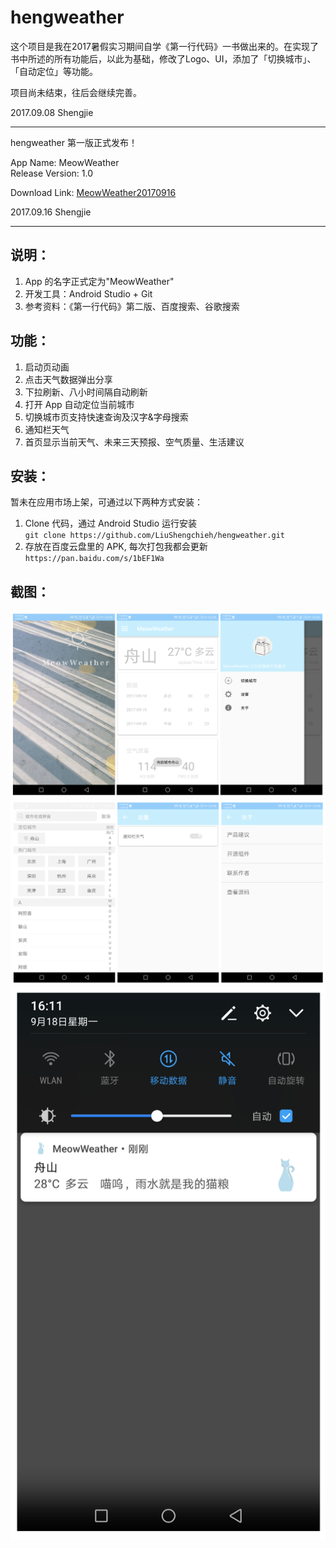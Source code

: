 # hengweather

这个项目是我在2017暑假实习期间自学《第一行代码》一书做出来的。在实现了书中所述的所有功能后，以此为基础，修改了Logo、UI，添加了「切换城市」、「自动定位」等功能。

项目尚未结束，往后会继续完善。

2017.09.08 Shengjie

***

hengweather 第一版正式发布！

App Name: MeowWeather  
Release Version: 1.0

Download Link: [MeowWeather20170916](https://pan.baidu.com/s/1bEF1Wa)

2017.09.16 Shengjie

***

## 说明：
1. App 的名字正式定为"MeowWeather"
2. 开发工具：Android Studio + Git
3. 参考资料：《第一行代码》第二版、百度搜索、谷歌搜索

## 功能：
1. 启动页动画
2. 点击天气数据弹出分享
3. 下拉刷新、八小时间隔自动刷新
4. 打开 App 自动定位当前城市
5. 切换城市页支持快速查询及汉字&字母搜索
6. 通知栏天气
7. 首页显示当前天气、未来三天预报、空气质量、生活建议


## 安装：
暂未在应用市场上架，可通过以下两种方式安装：
1. Clone 代码，通过 Android Studio 运行安装  
` git clone https://github.com/LiuShengchieh/hengweather.git `
2. 存放在百度云盘里的 APK, 每次打包我都会更新  
` https://pan.baidu.com/s/1bEF1Wa `

## 截图：
![MeowWeather-Screenshot](https://github.com/LiuShengchieh/hengweather/blob/master/images/a.png)
![MeowWeather-Screenshot](https://github.com/LiuShengchieh/hengweather/blob/master/images/b.png)
![MeowWeather-Screenshot](https://github.com/LiuShengchieh/hengweather/blob/master/images/c.png)

